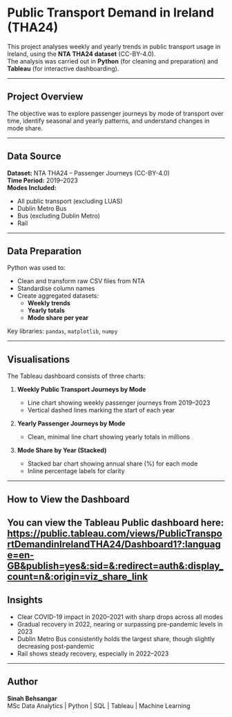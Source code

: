 # Public Transport Demand in Ireland (THA24)

This project analyses weekly and yearly trends in public transport usage in Ireland, using the **NTA THA24 dataset** (CC-BY-4.0).  
The analysis was carried out in **Python** (for cleaning and preparation) and **Tableau** (for interactive dashboarding).

---

## **Project Overview**
The objective was to explore passenger journeys by mode of transport over time, identify seasonal and yearly patterns, and understand changes in mode share.

---

## **Data Source**
**Dataset:** NTA THA24 – Passenger Journeys (CC-BY-4.0)  
**Time Period:** 2019–2023  
**Modes Included:**
- All public transport (excluding LUAS)
- Dublin Metro Bus
- Bus (excluding Dublin Metro)
- Rail

---

## **Data Preparation**
Python was used to:
- Clean and transform raw CSV files from NTA
- Standardise column names
- Create aggregated datasets:
  - **Weekly trends**
  - **Yearly totals**
  - **Mode share per year**

Key libraries: `pandas`, `matplotlib`, `numpy`

---

## **Visualisations**
The Tableau dashboard consists of three charts:

1. **Weekly Public Transport Journeys by Mode**  
   - Line chart showing weekly passenger journeys from 2019–2023
   - Vertical dashed lines marking the start of each year

2. **Yearly Passenger Journeys by Mode**  
   - Clean, minimal line chart showing yearly totals in millions

3. **Mode Share by Year (Stacked)**  
   - Stacked bar chart showing annual share (%) for each mode
   - Inline percentage labels for clarity

---

## **How to View the Dashboard**
You can view the Tableau Public dashboard here:  
https://public.tableau.com/views/PublicTransportDemandinIrelandTHA24/Dashboard1?:language=en-GB&publish=yes&:sid=&:redirect=auth&:display_count=n&:origin=viz_share_link
---

## **Insights**
- Clear COVID-19 impact in 2020–2021 with sharp drops across all modes
- Gradual recovery in 2022, nearing or surpassing pre-pandemic levels in 2023
- Dublin Metro Bus consistently holds the largest share, though slightly decreasing post-pandemic
- Rail shows steady recovery, especially in 2022–2023

---

## **Author**
**Sinah Behsangar**  
MSc Data Analytics | Python | SQL | Tableau | Machine Learning  
